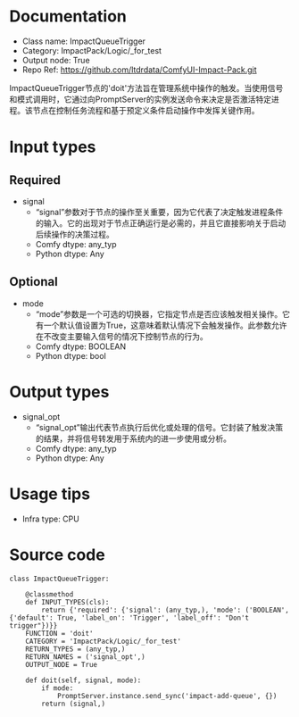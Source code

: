 # Documentation
- Class name: ImpactQueueTrigger
- Category: ImpactPack/Logic/_for_test
- Output node: True
- Repo Ref: https://github.com/ltdrdata/ComfyUI-Impact-Pack.git

ImpactQueueTrigger节点的'doit'方法旨在管理系统中操作的触发。当使用信号和模式调用时，它通过向PromptServer的实例发送命令来决定是否激活特定进程。该节点在控制任务流程和基于预定义条件启动操作中发挥关键作用。

# Input types
## Required
- signal
    - “signal”参数对于节点的操作至关重要，因为它代表了决定触发进程条件的输入。它的出现对于节点正确运行是必需的，并且它直接影响关于启动后续操作的决策过程。
    - Comfy dtype: any_typ
    - Python dtype: Any
## Optional
- mode
    - “mode”参数是一个可选的切换器，它指定节点是否应该触发相关操作。它有一个默认值设置为True，这意味着默认情况下会触发操作。此参数允许在不改变主要输入信号的情况下控制节点的行为。
    - Comfy dtype: BOOLEAN
    - Python dtype: bool

# Output types
- signal_opt
    - “signal_opt”输出代表节点执行后优化或处理的信号。它封装了触发决策的结果，并将信号转发用于系统内的进一步使用或分析。
    - Comfy dtype: any_typ
    - Python dtype: Any

# Usage tips
- Infra type: CPU

# Source code
```
class ImpactQueueTrigger:

    @classmethod
    def INPUT_TYPES(cls):
        return {'required': {'signal': (any_typ,), 'mode': ('BOOLEAN', {'default': True, 'label_on': 'Trigger', 'label_off': "Don't trigger"})}}
    FUNCTION = 'doit'
    CATEGORY = 'ImpactPack/Logic/_for_test'
    RETURN_TYPES = (any_typ,)
    RETURN_NAMES = ('signal_opt',)
    OUTPUT_NODE = True

    def doit(self, signal, mode):
        if mode:
            PromptServer.instance.send_sync('impact-add-queue', {})
        return (signal,)
```